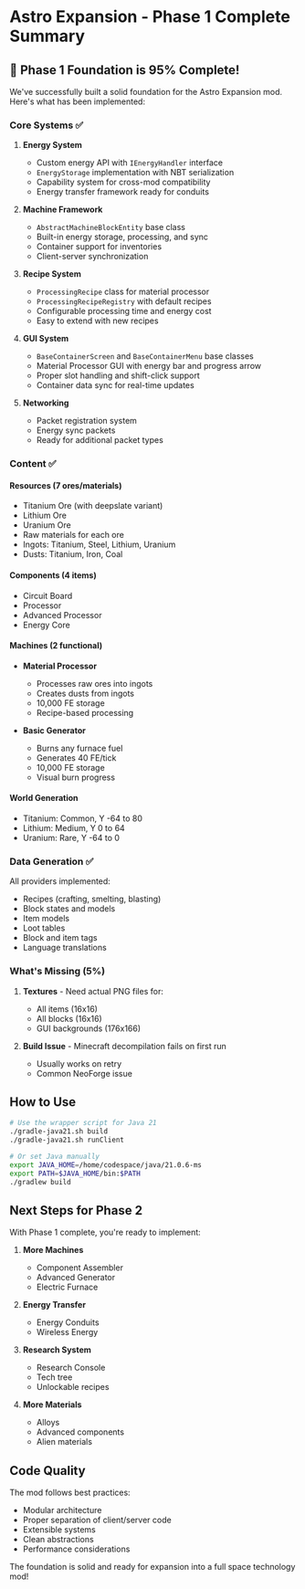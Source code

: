 # Astro Expansion - Phase 1 Complete Summary

## 🎉 Phase 1 Foundation is 95% Complete!

We've successfully built a solid foundation for the Astro Expansion mod. Here's what has been implemented:

### Core Systems ✅

1. **Energy System**
   - Custom energy API with `IEnergyHandler` interface
   - `EnergyStorage` implementation with NBT serialization
   - Capability system for cross-mod compatibility
   - Energy transfer framework ready for conduits

2. **Machine Framework**
   - `AbstractMachineBlockEntity` base class
   - Built-in energy storage, processing, and sync
   - Container support for inventories
   - Client-server synchronization

3. **Recipe System**
   - `ProcessingRecipe` class for material processor
   - `ProcessingRecipeRegistry` with default recipes
   - Configurable processing time and energy cost
   - Easy to extend with new recipes

4. **GUI System**
   - `BaseContainerScreen` and `BaseContainerMenu` base classes
   - Material Processor GUI with energy bar and progress arrow
   - Proper slot handling and shift-click support
   - Container data sync for real-time updates

5. **Networking**
   - Packet registration system
   - Energy sync packets
   - Ready for additional packet types

### Content ✅

#### Resources (7 ores/materials)
- Titanium Ore (with deepslate variant)
- Lithium Ore
- Uranium Ore
- Raw materials for each ore
- Ingots: Titanium, Steel, Lithium, Uranium
- Dusts: Titanium, Iron, Coal

#### Components (4 items)
- Circuit Board
- Processor
- Advanced Processor
- Energy Core

#### Machines (2 functional)
- **Material Processor**
  - Processes raw ores into ingots
  - Creates dusts from ingots
  - 10,000 FE storage
  - Recipe-based processing
  
- **Basic Generator**
  - Burns any furnace fuel
  - Generates 40 FE/tick
  - 10,000 FE storage
  - Visual burn progress

#### World Generation
- Titanium: Common, Y -64 to 80
- Lithium: Medium, Y 0 to 64
- Uranium: Rare, Y -64 to 0

### Data Generation ✅

All providers implemented:
- Recipes (crafting, smelting, blasting)
- Block states and models
- Item models
- Loot tables
- Block and item tags
- Language translations

### What's Missing (5%)

1. **Textures** - Need actual PNG files for:
   - All items (16x16)
   - All blocks (16x16)
   - GUI backgrounds (176x166)

2. **Build Issue** - Minecraft decompilation fails on first run
   - Usually works on retry
   - Common NeoForge issue

## How to Use

```bash
# Use the wrapper script for Java 21
./gradle-java21.sh build
./gradle-java21.sh runClient

# Or set Java manually
export JAVA_HOME=/home/codespace/java/21.0.6-ms
export PATH=$JAVA_HOME/bin:$PATH
./gradlew build
```

## Next Steps for Phase 2

With Phase 1 complete, you're ready to implement:

1. **More Machines**
   - Component Assembler
   - Advanced Generator
   - Electric Furnace

2. **Energy Transfer**
   - Energy Conduits
   - Wireless Energy

3. **Research System**
   - Research Console
   - Tech tree
   - Unlockable recipes

4. **More Materials**
   - Alloys
   - Advanced components
   - Alien materials

## Code Quality

The mod follows best practices:
- Modular architecture
- Proper separation of client/server code
- Extensible systems
- Clean abstractions
- Performance considerations

The foundation is solid and ready for expansion into a full space technology mod!